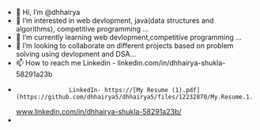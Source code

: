 - 👋 Hi, I’m @dhhairya
- 👀 I’m interested in web devlopment, java(data structures and algorithms), competitive programming ...
- 🌱 I’m currently learning web devlopment,competitive programming  ...
- 💞️ I’m looking to collaborate on different projects based on problem solving using devlopment and DSA...
- 📫 How to reach me  Linkedin -  linkedin.com/in/dhhairya-shukla-58291a23b
-                    LinkedIn- https://[My Resume (1).pdf](https://github.com/dhhairya5/dhhairya5/files/12232870/My.Resume.1.pdf)
     www.linkedin.com/in/dhhairya-shukla-58291a23b/
-                    

<!---
dhhairya5/dhhairya5 is a ✨ special ✨ repository because its `README.md` (this file) appears on your GitHub profile.
You can click the Preview link to take a look at your changes.
--->
